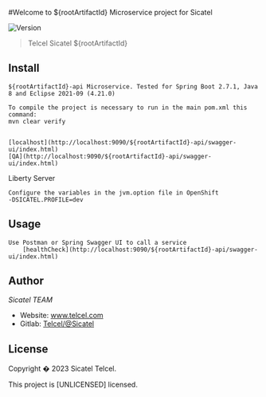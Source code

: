 #Welcome to ${rootArtifactId} Microservice project for Sicatel

![Version](https://img.shields.io/badge/version-1.0.0-blue.svg?cacheSeconds=2592000)
> Telcel Sicatel ${rootArtifactId}

## Install

	${rootArtifactId}-api Microservice. Tested for Spring Boot 2.7.1, Java 8 and Eclipse 2021-09 (4.21.0)

	To compile the project is necessary to run in the main pom.xml this command:
	mvn clear verify


	[localhost](http://localhost:9090/${rootArtifactId}-api/swagger-ui/index.html)
	[QA](http://localhost:9090/${rootArtifactId}-api/swagger-ui/index.html)

Liberty Server

    Configure the variables in the jvm.option file in OpenShift
	-DSICATEL.PROFILE=dev



## Usage

	Use Postman or Spring Swagger UI to call a service
		[healthCheck](http://localhost:9090/${rootArtifactId}-api/swagger-ui/index.html)

## Author

*Sicatel TEAM*

* Website: www.telcel.com
* Gitlab: [Telcel/@Sicatel](http://intranet.telcel.com:9045/gitlab/)

## License

Copyright � 2023 Sicatel Telcel.

This project is [UNLICENSED] licensed.